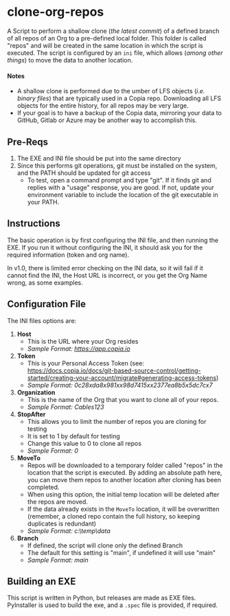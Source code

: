 # clone-org-repos
A Script to perform a shallow clone (*the latest commit*) of a defined branch of all repos of an Org to a pre-defined local folder.  This folder is called "repos" and will be created in the same location in which the script is executed.  The script is configured by an `ini` file, which allows (*among other things*) to move the data to another location.

#### Notes
- A shallow clone is performed due to the umber of LFS objects (*i.e. binary files*) that are typically used in a Copia repo.  Downloading all LFS objects for the entire history, for all repos may be very large.
- If your goal is to have a backup of the Copia data, mirroring your data to GitHub, Gitlab or Azure may be another way to accomplish this.

## Pre-Reqs
1. The EXE and INI file should be put into the same directory
2. Since this performs git operations, git must be installed on the system, and the PATH should be updated for git access
	* To test, open a command prompt and type "git".  If it finds git and replies with a "usage" response, you are good.  If not, update your environment variable to include the location of the git executable in your PATH.

## Instructions
The basic operation is by first configuring the INI file, and then running the EXE.  If you run it without configuring the INI, it should ask you for the required information (token and org name).  

In v1.0, there is limited error checking on the INI data, so it will fail if it cannot find the INI, the Host URL is incorrect, or you get the Org Name wrong, as some examples.

## Configuration File
The INI files options are:

1. **Host**
    * This is the URL where your Org resides
	* *Sample Format: https://app.copia.io*
2. **Token**
    * This is your Personal Access Token (see: https://docs.copia.io/docs/git-based-source-control/getting-started/creating-your-account/migrate#generating-access-tokens)
	* *Sample Format: 0c28xda8x981xx98d7415xx2377ea8b5x5dc7cx7*
3. **Organization**
    * This is the name of the Org that you want to clone all of your repos.
	* *Sample Format: Cables123*
4. **StopAfter**
    * This allows you to limit the number of repos you are cloning for testing  
    * It is set to 1 by default for testing
    * Change this value to 0 to clone all repos
	* *Sample Format: 0*
5. **MoveTo**
    * Repos will be downloaded to a temporary folder called "repos" in the location that the script is executed.  By adding an absolute path here, you can move them repos to another location after cloning has been completed.  
    * When using this option, the initial temp location will be deleted after the repos are moved.
    * If the data already exists in the `MoveTo` location, it will be overwritten (remember, a cloned repo contain the full history, so keeping duplicates is redundant)
	* *Sample Format: c:\temp\data*
6. **Branch**
    * If defined, the script will clone only the defined Branch  
    * The default for this setting is "main", if undefined it will use "main"
	* *Sample Format: main*

## Building an EXE
This script is written in Python, but releases are made as EXE files.  PyInstaller is used to build the exe, and a `.spec` file is provided, if required.

